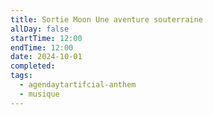 ```yaml
---
title: Sortie Moon Une aventure souterraine
allDay: false
startTime: 12:00
endTime: 12:00
date: 2024-10-01
completed: 
tags:
  - agendaytartifcial-anthem
  - musique
---
```

